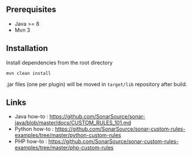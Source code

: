 ## Prerequisites

- Java >= 8
- Mvn 3

## Installation
Install dependencies from the root directory

`mvn clean install`

.jar files (one per plugin) will be moved in `target/lib` repository after build.

## Links
- Java how-to : https://github.com/SonarSource/sonar-java/blob/master/docs/CUSTOM_RULES_101.md
- Python how-to : https://github.com/SonarSource/sonar-custom-rules-examples/tree/master/python-custom-rules
- PHP how-to : https://github.com/SonarSource/sonar-custom-rules-examples/tree/master/php-custom-rules








